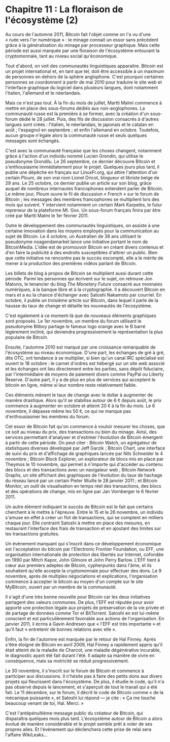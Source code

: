 # Chapitre 11 : La floraison de l'écosystème (2)

Au cours de l'automne 2011, Bitcoin fait l'objet comme on l'a vu d'une « ruée vers l'or numérique » : le minage connait un essor sans précédent grâce à la généralisation du minage par processeur graphique. Mais cette période est aussi marquée par une floraison de l'écosystème entourant la cryptomonnaie, tant au niveau social qu'économique.

Tout d'abord, on voit des communautés linguistiques apparaitre. Bitcoin est un projet international et, en tant que tel, doit être accessible à un maximum de personnes en dehors de la sphère anglophone. C'est pourquoi certaines personnes se coordonnent à partir de mai 2010 pour traduire le site web et l'interface graphique du logiciel dans plusieurs langues, dont notamment l'italien, l'allemand et le néerlandais.

Mais ce n'est pas tout. À la fin du mois de juillet, Martti Malmi commence à mettre en place des sous-forums dédiés aux non-anglophones. La communauté russe est la première à se former, avec la création d'un sous-forum dédié le 28 juillet. Puis, des fils de discussion consacrés à d'autres langues sont créés : l'italien, le néerlandais, le japonais et le catalan en août ; l'espagnol en septembre ; et enfin l'allemand en octobre. Toutefois, aucun groupe n'égale alors la communauté russe et seuls quelques messages sont échangés.

C'est avec la communauté française que les choses changent, notamment grâce à l'action d'un individu nommé Lucien Grondin, qui utilise le pseudonyme Grondilu. Le 26 septembre, ce dernier découvre Bitcoin et s'enthousiasme immédiatement pour le projet. Quelques jours plus tard, il publie une dépêche en français sur LinuxFr.org, qui attire l'attention d'un certain Ploum, de son vrai nom Lionel Dricot, blogueur et libriste belge de 29 ans. Le 25 octobre, ce dernier publie un article sur son blog, grâce auquel de nombreux internautes francophones entendent parler de Bitcoin. Le même jour, Ploum ouvre le fil de discussion « French » sur le forum de Bitcoin ; les messages des membres francophones se multiplient lors des mois qui suivent. Y intervient notamment un certain Mark Karpelès, le futur repreneur de la plateforme Mt. Gox. Un sous-forum français finira par être créé par Martti Malmi le 1er février 2011.

Outre le développement des communautés linguistiques, on assiste à une certaine innovation dans les moyens employés pour la communication au sujet de Bitcoin. Le 4 octobre, un Australien de 38 ans utilisant le pseudonyme noagendamarket lance une initiative portant le nom de BitcoinMedia. L'idée est de promouvoir Bitcoin en créant divers contenus et d'en faire la publicité à des endroits susceptibles d'attirer un public. Bien que cette initiative ne rencontre pas le succès escompté, elle a le mérite de mener à la production des premières vidéos parlant de Bitcoin.

Les billets de blog à propos de Bitcoin se multiplient aussi durant cette période. Parmi les personnes qui écrivent sur le sujet, on retrouve Jon Matonis, le tenancier du blog *The Monetary Future* consacré aux monnaies numériques, à la banque libre et à la cryptographie. Il a découvert Bitcoin en mars et a eu la chance d'échanger avec Satoshi Nakamoto par courriel. En octobre, il publie un troisième article sur Bitcoin, dans lequel il parle de la hausse du taux de change et détaille les nouveautés de l'écosystème.

C'est également à ce moment-là que de nouveaux éléments graphiques sont proposés. Le 1er novembre, un membre du forum utilisant le pseudonyme Bitboy partage le fameux logo orange avec le B barré légèrement incliné, qui deviendra progressivement la représentation la plus populaire de Bitcoin.

Ensuite, l'automne 2010 est marqué par une croissance remarquable de l'écosystème au niveau économique. D'une part, les échanges de gré à gré, dits OTC, ont tendance à se multiplier, si bien qu'un canal IRC spécialisé est ouvert le 18 octobre : le carnet d'ordres est hébergé sur un site web associé et les échanges ont lieu directement entre les parties, sans dépôt fiduciaire, par l'intermédiaire de moyens de paiement divers comme PayPal ou Liberty Reserve. D'autre part, il y a de plus en plus de services qui acceptent le bitcoin en ligne, même si leur nombre reste relativement faible.

Ces éléments mènent le taux de change avec le dollar à augmenter de manière drastique. Alors qu'il se stabilise autour de 6 ¢ depuis août, le prix commence à augmenter en octobre et atteint 20 ¢ à la fin du mois. Le 6 novembre, il dépasse même les 50 ¢, ce qui ne manque pas d'enthousiasmer les membres du forum.

Cet essor de Bitcoin fait qu'on commence à vouloir mesurer les choses, que ce soit au niveau du prix, des transactions ou bien du minage. Ainsi, des services permettant d'analyser et d'estimer l'évolution de Bitcoin émergent à partir de cette période. On peut citer : Bitcoin Watch, un agrégateur de statistiques diverses développé par Jeff Garzik ; Bitcoin Chart, une interface de suivi du prix et d'affichage de graphiques lancée par Nils Schneider le 4 novembre ; Bitcoin Block Explorer, un explorateur de blocs mis en place par Theymos le 10 novembre, qui permet à n'importe qui d'accéder au contenu des blocs et des transactions avec un navigateur web ; Bitcoin Network Graphs, un site affichant des graphiques de l'évolution du taux de hachage du réseau lancé par un certain Pieter Wuille le 28 janvier 2011 ; et Bitcoin Monitor, un outil de visualisation en temps réel des transactions, des blocs et des opérations de change, mis en ligne par Jan Vornberger le 6 février 2011.

Un autre élément indiquant le succès de Bitcoin est le fait que certains cherchent à le mettre à l'épreuve. Entre le 15 et le 26 novembre, un individu s'amuse en effet à créer un flot de transactions, qui se comptent en milliers chaque jour. Elle contraint Satoshi à mettre en place des mesures, en restaurant l'interface des frais de transaction et en ajoutant des limites sur les transactions gratuites.

Un évènement marquant qui s'inscrit dans ce développement économique est l'acceptation du bitcoin par l'Electronic Frontier Foundation, ou EFF, une organisation internationale de protection des libertés sur Internet, cofondée en 1990 par Mitch Kapor, John Gilmore et John Perry Barlow. L'EFF tient à cœur aux premiers adeptes de Bitcoin, cypherpunks dans l'âme, et ils souhaitent qu'elle accepte la cryptomonnaie pour effectuer des dons. Le 9 novembre, après de multiples négociations et explications, l'organisation commence à accepter le bitcoin au moyen d'un compte sur le site MyBitcoin, ouvert par un membre de la communauté.

Il s'agit d'une très bonne nouvelle pour Bitcoin car les deux initiatives partagent des valeurs communes. De plus, l'EFF est réputée pour avoir apporté une protection légale aux projets de préservation de la vie privée et de partage de données comme Tor et BitTorrent. Satoshi en est lui-même conscient et est particulièrement favorable aux actions de l'organisation. En janvier 2011, il écrira à Gavin Andresen que « l'EFF est très importante » et qu'il faut « entretenir de bonnes relations avec elle ».

Enfin, la fin de l'automne est marquée par le retour de Hal Finney. Après s'être éloigné de Bitcoin en avril 2009, Hal Finney a rapidement appris qu'il était atteint de la maladie de Charcot, une maladie dégénérative incurable, le diagnostic ayant été fait durant l'été. Il adapte sa manière de vivre en conséquence, mais sa motricité se réduit progressivement.

Le 30 novembre, il s'inscrit sur le forum de Bitcoin et commence à participer aux discussions. Il n'hésite pas à faire des petits dons aux divers projets qui fleurissent dans l'écosystème. De plus, il étudie le code, qu'il n'a pas observé depuis le lancement, et s'aperçoit de tout le travail qui a été fait. Le 11 décembre, sur le forum, il décrit le code de Bitcoin comme « de la mécanique puissante », et Satoshi lui répond — je cite : « Ça me touche beaucoup venant de toi, Hal.  Merci. »

C'est l'antépénultième message public du créateur de Bitcoin, qui disparaîtra quelques mois plus tard. L'écosystème autour de Bitcoin a alors évolué de manière considérable et le projet semble prêt à voler de ses propres ailes. Et l'évènement qui déclenchera cette prise de relai sera l'affaire WikiLeaks...
